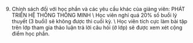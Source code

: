 9. Chính sách đối với học phần và các yêu cầu khác của giảng viên: PHÁT TRIỂN HỆ THỐNG THÔNG MINH
\ Học viên nghỉ quá 20% số buổi lý thuyết (3 buổi) sẽ không được thi
cuối kỳ.
\ Học viên tích cực làm bài tập trên lớp tham gia thảo luận trả lời
câu hỏi (ở lớp) sẽ được xem xét cộng điểm học phần.
